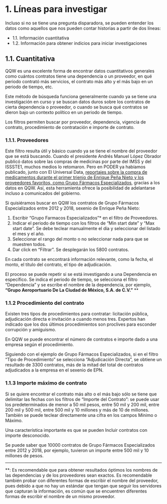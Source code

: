 # 1. Líneas para investigar

Incluso si no se tiene una pregunta disparadora, se pueden entender los datos como aquellos que nos pueden contar historias a partir de dos líneas:

- 1.1. Información cuantitativa 
- 1.2. Información para obtener indicios para iniciar investigaciones 

## 1.1. Cuantitativa

QQW es una excelente forma de encontrar datos cuantitativos generales como cuántos contratos tiene una dependencia o un proveedor, en qué periodo contrató más servicios, el contrato más alto y el más bajo en un periodo de tiempo, etc. 

Este método de búsqueda funciona generalmente cuando ya se tiene una investigación en curso y se buscan datos duros sobre los contratos de cierta dependencia o proveedor, o cuando se busca qué contratos se dieron bajo un contexto político en un periodo de tiempo.

Los filtros permiten buscar por proveedor, dependencia, vigencia de contrato, procedimiento de contratación e importe de contrato.

### 1.1.1. Proveedores

Este filtro resulta útil y básico cuando ya se tiene el nombre del proveedor que se está buscando. Cuando el presidente Andrés Manuel López Obrador publicó datos sobre las compras de medicinas por parte del IMSS y del ISSSTE1, muchos medios lo retomaron. Pero en PODER ya habíamos publicado, junto con El Universal Data, [reportajes sobre la compra de medicamentos durante el primer trienio de Enrique Peña Nieto y los proveedores favoritos, como Grupo Fármacos Especializados](https://www.rindecuentas.org/reportajes/2016/09/19/emporio-farmaceutico/), gracias a los datos en QQW. Así, esta herramienta ofrece la posibilidad de adelantarse incluso a comunicados del gobierno.

Si quisiéramos buscar en QQW los contratos de Grupo Fármacos Especializados entre 2012 y 2018, sexenio de Enrique Peña Nieto:

1. Escribir “Grupo Farmacos Especializados”* en el filtro de Proveedores.
2. Indicar el periodo de tiempo con los filtros de  “Min start date” y “Max start date”. Se debe teclear manualmente el día y seleccionar del listado el mes y el año.
3. Seleccionar el rango del monto o no seleccionar nada para que se muestren todos.
4. Dar click en “Filtrar”. Se desplegarán los 5800 contratos.

En cada contrato se encontrará información relevante, como la fecha, el monto, el título del contrato, el tipo de adjudicación. 

El proceso se puede repetir si se está investigando a una Dependencia en específico. Se indica el periodo de tiempo, se selecciona el filtro “Dependencia” y se escribe el nombre de la dependencia, por ejemplo, **“Grupo Aeroportuario De La Ciudad de México, S.A. de C.V.”** **


### 1.1.2 Procedimiento del contrato

Existen tres tipos de procedimientos para contratar: licitación pública, adjudicación directa e invitación a cuando menos tres. Expertos han indicado que los dos últimos procedimientos son proclives para esconder corrupción y amiguismo.

En QQW se puede encontrar el número de contratos e importe dado a una empresa según el procedimiento.

Siguiendo con el ejemplo de Grupo Fármacos Especializados, si en el filtro “Tipo de Procedimiento” se selecciona “Adjudicación Directa”, se obtiene un resultado de 3300 contratos, más de la mitad del total de contratos adjudicados a la empresa en el sexenio de EPN. 

### 1.1.3 Importe máximo de contrato

Si se quiere encontrar el contrato más alto o el más bajo sólo se tiene que delimitar las fechas con los filtros de “Importe del Contrato”: se puede usar los predeterminados de menor a  50 mil pesos, entre 50 mil y 200 mil, entre 200 mil y 500 mil, entre 500 mil y 10 millones y más de 10 de millones. También se puede teclear directamente una cifra en los campos Mínimo o Máximo. 

Una característica importante es que se pueden Incluir contratos con importe desconocido. 

Se puede saber que 10000 contratos de Grupo Fármacos Especializados entre 2012 y 2018, por ejemplo, tuvieron un importe entre 500 mil y 10 millones de pesos. 

---
**: Es recomendable que para obtener resultados óptimos los nombres de las dependencias y de los proveedores sean exactos. Es recomendable también probar con diferentes formas de escribir el nombre del proveedor, pues debido a que no hay un estándar que tengan que seguir los servidores que capturan la información, es común que se encuentren diferentes formas de escribir el nombre de un mismo proveedor.
